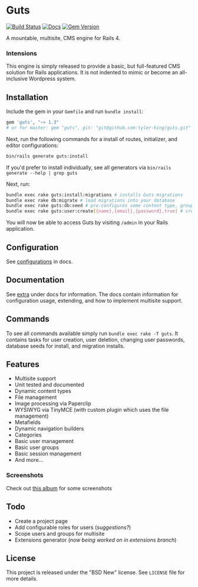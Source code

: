 # Guts

[![Build Status](https://secure.travis-ci.org/tyler-king/guts.svg?branch=master)](http://travis-ci.org/tyler-king/guts)
[![Docs](http://inch-ci.org/github/tyler-king/guts.svg)](http://inch-ci.org/github/tyler-king/guts)
[![Gem Version](https://badge.fury.io/rb/guts.svg)](https://badge.fury.io/rb/guts)

A mountable, multisite, CMS engine for Rails 4.

### Intensions

This engine is simply released to provide a basic, but full-featured CMS solution for Rails applications. It is not indented to mimic or become an all-inclusive Wordpress system.

## Installation

Include the gem in your `Gemfile` and run `bundle install`:

``` ruby
gem 'guts', "~> 1.3"
# or for master: gem "guts", git: "git@github.com:tyler-king/guts.git"
```

Next, run the following commands for a install of routes, initializer, and editor configurations:

``` bash
bin/rails generate guts:install
```

If you'd prefer to install individually, see all generators via `bin/rails generate --help | grep guts`

Next, run:

``` bash
bundle exec rake guts:install:migrations # installs Guts migrations
bundle exec rake db:migrate # load migrations into your database
bundle exec rake guts:db:seed # pre-configures some content type, groups, etc (creates an "Admins" group which is important)
bundle exec rake guts:user:create[{name},{email},{password},true] # creates a user (replace the values)
```

You will now be able to access Guts by visiting `/admin` in your Rails application.

## Configuration

See [configurations](doc/extra/configurations.md) in docs.

## Documentation

See [extra](doc/extra) under docs for information. The docs contain information for configuration usage, extending, and how to implement multisite support.

## Commands

To see all commands available simply run `bundle exec rake -T guts`. It contains tasks for user creation, user deletion, changing user passwords, database seeds for install, and migration installs.

## Features

+ Multisite support
+ Unit tested and documented
+ Dynamic content types
+ File management
+ Image processing via Paperclip
+ WYSIWYG via TinyMCE (with custom plugin which uses the file management)
+ Metafields
+ Dynamic navigation builders
+ Categories
+ Basic user management
+ Basic user groups
+ Basic session management
+ And more...

### Screenshots

Check out [this album](http://imgur.com/a/6dFLL) for some screenshots

## Todo

+ Create a project page
+ Add configurable roles for users (*suggestions?*)
+ Scope users and groups for multisite
+ Extensions generator (*now being worked on in extensions branch*)

## License

This project is released under the "BSD New" license. See `LICENSE` file for more details.

